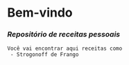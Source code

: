 # Bem-vindo

### _Repositório de receitas pessoais_

```
Você vai encontrar aqui receitas como
 - Strogonoff de Frango
```







